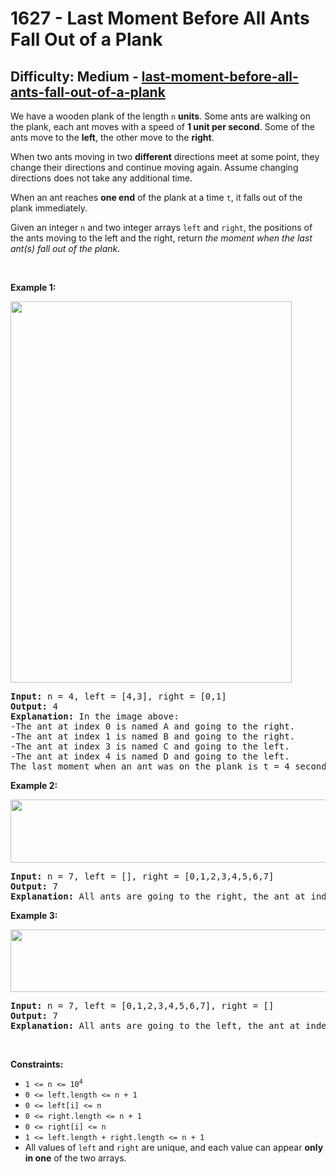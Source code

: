 <h1>1627 - Last Moment Before All Ants Fall Out of a Plank</h1><h2>Difficulty: Medium - <a href="https://leetcode.com/problems/last-moment-before-all-ants-fall-out-of-a-plank/">last-moment-before-all-ants-fall-out-of-a-plank</a></h2><p>We have a wooden plank of the length <code>n</code> <strong>units</strong>. Some ants are walking on the plank, each ant moves with a speed of <strong>1 unit per second</strong>. Some of the ants move to the <strong>left</strong>, the other move to the <strong>right</strong>.</p>

<p>When two ants moving in two <strong>different</strong> directions meet at some point, they change their directions and continue moving again. Assume changing directions does not take any additional time.</p>

<p>When an ant reaches <strong>one end</strong> of the plank at a time <code>t</code>, it falls out of the plank immediately.</p>

<p>Given an integer <code>n</code> and two integer arrays <code>left</code> and <code>right</code>, the positions of the ants moving to the left and the right, return <em>the moment when the last ant(s) fall out of the plank</em>.</p>

<p>&nbsp;</p>
<p><strong class="example">Example 1:</strong></p>
<img alt="" src="https://assets.leetcode.com/uploads/2020/06/17/ants.jpg" style="width: 450px; height: 610px;" />
<pre>
<strong>Input:</strong> n = 4, left = [4,3], right = [0,1]
<strong>Output:</strong> 4
<strong>Explanation:</strong> In the image above:
-The ant at index 0 is named A and going to the right.
-The ant at index 1 is named B and going to the right.
-The ant at index 3 is named C and going to the left.
-The ant at index 4 is named D and going to the left.
The last moment when an ant was on the plank is t = 4 seconds. After that, it falls immediately out of the plank. (i.e., We can say that at t = 4.0000000001, there are no ants on the plank).
</pre>

<p><strong class="example">Example 2:</strong></p>
<img alt="" src="https://assets.leetcode.com/uploads/2020/06/17/ants2.jpg" style="width: 639px; height: 101px;" />
<pre>
<strong>Input:</strong> n = 7, left = [], right = [0,1,2,3,4,5,6,7]
<strong>Output:</strong> 7
<strong>Explanation:</strong> All ants are going to the right, the ant at index 0 needs 7 seconds to fall.
</pre>

<p><strong class="example">Example 3:</strong></p>
<img alt="" src="https://assets.leetcode.com/uploads/2020/06/17/ants3.jpg" style="width: 639px; height: 100px;" />
<pre>
<strong>Input:</strong> n = 7, left = [0,1,2,3,4,5,6,7], right = []
<strong>Output:</strong> 7
<strong>Explanation:</strong> All ants are going to the left, the ant at index 7 needs 7 seconds to fall.
</pre>

<p>&nbsp;</p>
<p><strong>Constraints:</strong></p>

<ul>
	<li><code>1 &lt;= n &lt;= 10<sup>4</sup></code></li>
	<li><code>0 &lt;= left.length &lt;= n + 1</code></li>
	<li><code>0 &lt;= left[i] &lt;= n</code></li>
	<li><code>0 &lt;= right.length &lt;= n + 1</code></li>
	<li><code>0 &lt;= right[i] &lt;= n</code></li>
	<li><code>1 &lt;= left.length + right.length &lt;= n + 1</code></li>
	<li>All values of <code>left</code> and <code>right</code> are unique, and each value can appear <strong>only in one</strong> of the two arrays.</li>
</ul>
